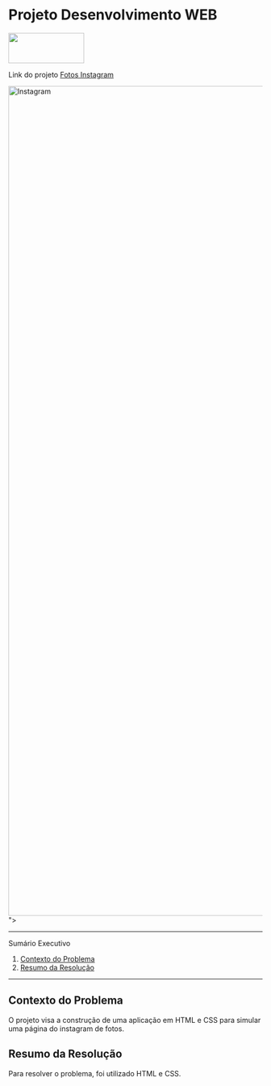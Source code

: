 # Projeto Desenvolvimento WEB

<div>
<img src="https://github.com/leonardod7/Robotron_JavaScript_Project/assets/107505958/11d62e7a-d984-461d-94fe-bb35d69fc14e" width='150px' height='60px'
</div>


<div>
  <p> Link do projeto
    <a href=""> Fotos Instagram </a>
   </p>
</div>


<div>
  <img width="1643" alt="Instagram" src="<img width="1643" alt="Insta" src="https://github.com/leonardod7/Instagram_WebPage_Project/assets/107505958/69355f0a-91be-416c-845d-5dd52aee412c">">
</div>



*******
Sumário Executivo
 1. [Contexto do Problema](#contextodoproblema)
 2. [Resumo da Resolução](#resumo)



*******


<div id='contextoproblema'/>

## Contexto do Problema

O projeto visa a construção de uma aplicação em HTML e CSS para simular uma página do instagram de fotos.


<div id='resumo'/>

## Resumo da Resolução

Para resolver o problema, foi utilizado HTML e CSS.
